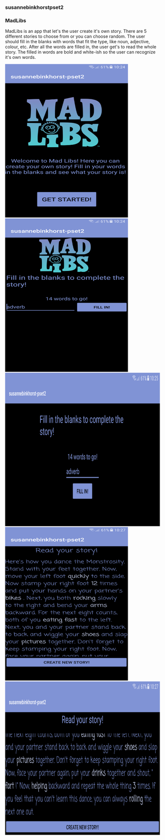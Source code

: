 ### susannebinkhorstpset2
### MadLibs

MadLibs is an app that let's the user create it's own story. There are 5 different stories to choose
from or you can choose random. The user should fill in the blanks with words that fit the type, like noun, 
adjective, colour, etc. After all the words are filled in, the user get's to read the whole story. The 
filled in words are bold and white-ish so the user can recognize it's own words.

<img src="doc/Screenshot_20171110-102434.png" alt="screenshot" width="400" height="500"/>
<img src="doc/Screenshot_20171110-102452.png" alt="screenshot" width="400" height="500"/>
<img src="doc/Screenshot_20171110-102503.png" alt="screenshot" width="600" height="500"/>
<img src="doc/Screenshot_20171110-102721.png" alt="screenshot" width="400" height="500"/>
<img src="doc/Screenshot_20171110-102732.png" alt="screenshot" width="600" height="500"/>

